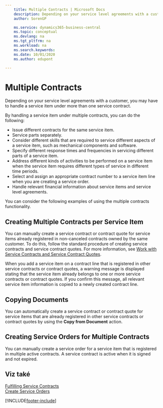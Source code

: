 ```yaml
---
    title: Multiple Contracts | Microsoft Docs
    description: Depending on your service level agreements with a customer, you may have to handle a service item under more than one service contract.
    author: SorenGP

    ms.service: dynamics365-business-central
    ms.topic: conceptual
    ms.devlang: na
    ms.tgt_pltfrm: na
    ms.workload: na
    ms.search.keywords:
    ms.date: 10/01/2020
    ms.author: edupont

---
```

# Multiple Contracts
Depending on your service level agreements with a customer, you may have to handle a service item under more than one service contract.

By handling a service item under multiple contracts, you can do the following:

* Issue different contracts for the same service item.
* Service parts separately.
* Consider different skills that are required to service different aspects of a service item, such as mechanical components and software.
* Specify different response times and frequencies in servicing different parts of a service item.
* Address different kinds of activities to be performed on a service item when the service item requires different types of service in different time periods.
* Select and assign an appropriate contract number to a service item line when you are creating a service order.
* Handle relevant financial information about service items and service level agreements.

You can consider the following examples of using the multiple contracts functionality.

## Creating Multiple Contracts per Service Item
You can manually create a service contract or contract quote for service items already registered in non-canceled contracts owned by the same customer. To do this, follow the standard procedure of creating service contracts and service contract quotes. For more information, see [Work with Service Contracts and Service Contract Quotes](service-how-to-create-service-contracts-and-service-contract-quotes.md).

When you add a service item on a contract line that is registered in other service contracts or contract quotes, a warning message is displayed stating that the service item already belongs to one or more service contracts or contract quotes. If you confirm this message, all relevant service item information is copied to a newly created contract line.

## Copying Documents
You can automatically create a service contract or contract quote for service items that are already registered in other service contracts or contract quotes by using the **Copy from Document** action.

## Creating Service Orders for Multiple Contracts
You can manually create a service order for a service item that is registered in multiple active contracts. A service contract is active when it is signed and not expired.

## Viz také
[Fulfilling Service Contracts](service-fulfill-service-contracts.md)  
[Create Service Orders](service-how-to-create-service-orders.md)


[!INCLUDE[footer-include](includes/footer-banner.md)]